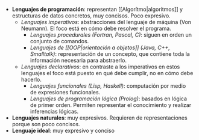 * **Lenguajes de programación**: representan [[Algorítmo|algoritmos]] y estructuras de datos concretos, muy concisos. Poco expresivo.
	* *Lenguajes imperativos*: abstracciones del lenguaje de máquina (Von Neumann). El foco está en cómo debe resolver el programa.
		* *Lenguajes procedurales (Fortran, Pascal, C)*: siguen en orden un conjunto de comandos.
		* *Lenguajes de [[OOP|orientación a objetos]] (Java, C++, Smalltalk)*: representación de un concepto, que contiene toda la información necesaria para abstraerlo.
	* *Lenguajes declarativos*: en contraste a los imperativos en estos lenguajes el foco está puesto en qué debe cumplir, no en cómo debe hacerlo.
		* *Lenguajes funcionales (Lisp, Haskell)*: computación por medio de expresiones funcionales.
		* *Lenguajes de programación lógica (Prolog)*: basados en lógica de primer orden. Permiten representar el conocimiento y realizar inferencias lógicas.
* **Lenguajes naturales**: muy expresivos. Requieren de representaciones porque son poco concisos.
* **Lenguaje ideal**: muy expresivo y conciso